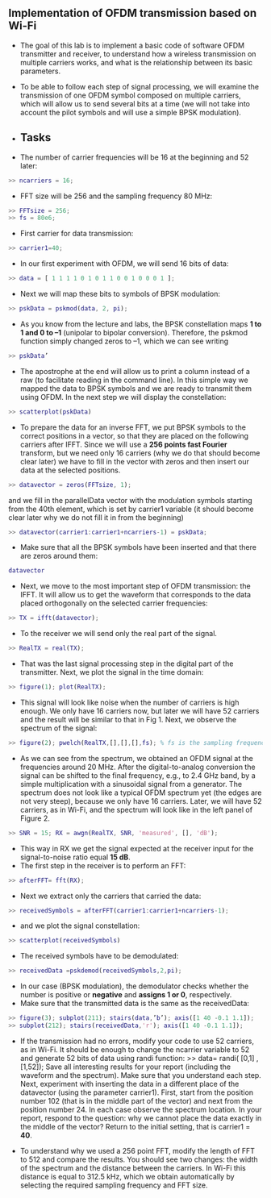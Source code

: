 ## Implementation of OFDM transmission based on Wi-Fi
* The goal of this lab is to implement a basic code of software OFDM transmitter and receiver, to understand how a wireless transmission on multiple carriers works, and what is the relationship between its basic parameters.
* To be able to follow each step of signal processing, we will examine the transmission of one OFDM symbol composed on multiple carriers, which will allow us to send several bits at a time (we will not take into account the pilot symbols and will use a simple BPSK modulation).

* ## Tasks
* The number of carrier frequencies will be 16 at the beginning and 52 later:
```Matlab
>> ncarriers = 16;
```

* FFT size will be 256 and the sampling frequency 80 MHz:
```Matlab
>> FFTsize = 256;
>> fs = 80e6;
```

* First carrier for data transmission:
```Matlab
>> carrier1=40;
```

* In our first experiment with OFDM, we will send 16 bits of data:
```Matlab
>> data = [ 1 1 1 1 0 1 0 1 1 0 0 1 0 0 0 1 ];
```

* Next we will map these bits to symbols of BPSK modulation:
```Matlab
>> pskData = pskmod(data, 2, pi);
```

* As you know from the lecture and labs, the BPSK constellation maps **1 to 1 and 0 to –1** (unipolar to bipolar conversion). Therefore, the pskmod function simply changed zeros to –1, which we can see writing
```Matlab
>> pskData’
```

* The apostrophe at the end will allow us to print a column instead of a raw (to facilitate reading in the command line). In this simple way we mapped the data to BPSK symbols and we are ready to transmit them using OFDM. In the next step we will display the constellation:
```Matlab
>> scatterplot(pskData)
```

* To prepare the data for an inverse FFT, we put BPSK symbols to the correct positions in a vector, so that they are placed on the following carriers after IFFT. Since we will use a **256 points fast Fourier** transform, but we need only 16 carriers (why we do that should become clear later) we have to fill in the vector with zeros and then insert our data at the selected positions.
```Matlab
>> datavector = zeros(FFTsize, 1);
```
and we fill in the parallelData vector with the modulation symbols starting from the 40th element, which is set by carrier1 variable (it should become clear later why we do not fill it in from the beginning)

```Matlab
>> datavector(carrier1:carrier1+ncarriers-1) = pskData;
```

* Make sure that all the BPSK symbols have been inserted and that there are zeros around them:
```Matlab
datavector
```

* Next, we move to the most important step of OFDM transmission: the IFFT. It will allow us to get the
waveform that corresponds to the data placed orthogonally on the selected carrier frequencies:
```Matlab
>> TX = ifft(datavector);
```
* To the receiver we will send only the real part of the signal.
```Matlab
>> RealTX = real(TX);
```
* That was the last signal processing step in the digital part of the transmitter. Next, we plot the signal in the time domain:
```Matlab
>> figure(1); plot(RealTX);
```

* This signal will look like noise when the number of carriers is high enough. We only have 16 carriers now, but later we will have 52 carriers and the result will be similar to that in Fig 1.
Next, we observe the spectrum of the signal:
```Matlab
>> figure(2); pwelch(RealTX,[],[],[],fs); % fs is the sampling frequency defined before
```

* As we can see from the spectrum, we obtained an OFDM signal at the frequencies around 20 MHz. After the digital-to-analog conversion the signal can be shifted to the final frequency, e.g., to 2.4 GHz band, by a simple multiplication with a sinusoidal signal from a generator.
The spectrum does not look like a typical OFDM spectrum yet (the edges are not very steep), because we only have 16 carriers. Later, we will have 52 carriers, as in Wi-Fi, and the spectrum will look like in the left panel of Figure 2.

```Matlab
>> SNR = 15; RX = awgn(RealTX, SNR, 'measured', [], 'dB');
```

* This way in RX we get the signal expected at the receiver input for the signal-to-noise ratio equal **15 dB**.
* The first step in the receiver is to perform an FFT:
```Matlab
>> afterFFT= fft(RX);
```

* Next we extract only the carriers that carried the data:
```Matlab
>> receivedSymbols = afterFFT(carrier1:carrier1+ncarriers-1);
```
  * and we plot the signal constellation:
```Matlab
>> scatterplot(receivedSymbols)
```
* The received symbols have to be demodulated:
```Matlab
>> receivedData =pskdemod(receivedSymbols,2,pi);
```
* In our case (BPSK modulation), the demodulator checks whether the number is positive or **negative** and **assigns 1 or 0**, respectively.
* Make sure that the transmitted data is the same as the receivedData:
```Matlab
>> figure(3); subplot(211); stairs(data,’b’); axis([1 40 -0.1 1.1]);
>> subplot(212); stairs(receivedData,'r'); axis([1 40 -0.1 1.1]);
```
* If the transmission had no errors, modify your code to use 52 carriers, as in Wi-Fi. It should be enough to change the ncarrier variable to 52 and generate 52 bits of data using randi function: >> data= randi( [0,1] , [1,52]);
Save all interesting results for your report (including the waveform and the spectrum). Make sure that you understand each step.
Next, experiment with inserting the data in a different place of the datavector (using the parameter carrier1). First, start from the position number 102 (that is in the middle part of the vector) and next from the position number 24. In each case observe the spectrum location. In your report, respond to the question: why we cannot place the data exactly in the middle of the vector?
Return to the initial setting, that is carrier1 = **40**.

* To understand why we used a 256 point FFT, modify the length of FFT to 512 and compare the results. You should see two changes: the width of the spectrum and the distance between the carriers. In Wi-Fi this distance is equal to 312.5 kHz, which we obtain automatically by selecting the required sampling frequency and FFT size.
